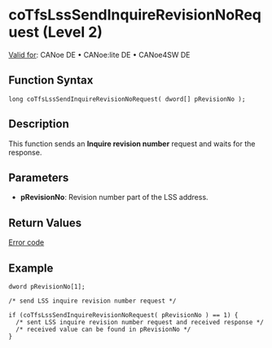 # coTfsLssSendInquireRevisionNoRequest (Level 2)

[Valid for](../../../../Shared/FeatureAvailability.md): CANoe DE • CANoe:lite DE • CANoe4SW DE

## Function Syntax

```plaintext
long coTfsLssSendInquireRevisionNoRequest( dword[] pRevisionNo );
```

## Description

This function sends an **Inquire revision number** request and waits for the response.

## Parameters

- **pRevisionNo**: Revision number part of the LSS address.

## Return Values

[Error code](../CAPLfunctionsCANopenNLTFSErrorCodes.md)

## Example

```plaintext
dword pRevisionNo[1];

/* send LSS inquire revision number request */

if (coTfsLssSendInquireRevisionNoRequest( pRevisionNo ) == 1) {
  /* sent LSS inquire revision number request and received response */
  /* received value can be found in pRevisionNo */
}
```
